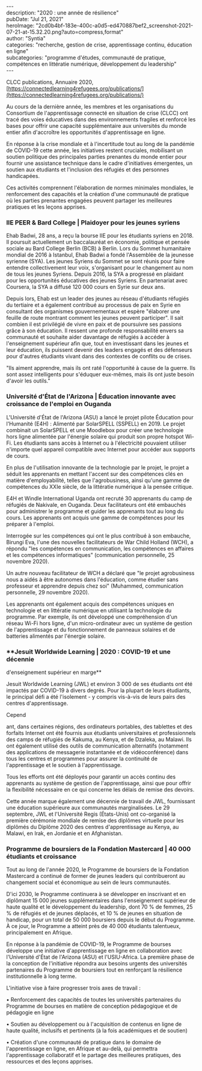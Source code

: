 \---  
description: "2020 : une année de résilience"   
pubDate: "Jul 21, 2021"   
heroImage: "2cd0b4bf-183e-400c-a0d5-ed470887bef2_screenshot-2021-07-21-at-15.32.20.png?auto=compress,format"   
author: "Syntia"   
categories: "recherche, gestion de crise, apprentissage continu, éducation en ligne"   
subcategories: "programme d'études, communauté de pratique, compétences en littératie numérique, développement du leadership"   
\---  

CLCC publications, Annuaire 2020, [https://connectedlearning4refugees.org/publications/](https://connectedlearning4refugees.org/publications/)

Au cours de la dernière année, les membres et les organisations du Consortium de l'apprentissage connecté en situation de crise (CLCC) ont tracé des voies éducatives dans des environnements fragiles et renforcé les bases pour offrir une capacité supplémentaire aux universités du monde entier afin d'accroître les opportunités d'apprentissage en ligne.

En réponse à la crise mondiale et à l'incertitude tout au long de la pandémie de COVID-19 cette année, les initiatives restent cruciales, mobilisant un soutien politique des principales parties prenantes du monde entier pour fournir une assistance technique dans le cadre d'initiatives émergentes, un soutien aux étudiants et l'inclusion des réfugiés et des personnes handicapées.

Ces activités comprennent l'élaboration de normes minimales mondiales, le renforcement des capacités et la création d'une communauté de pratique où les parties prenantes engagées peuvent partager les meilleures pratiques et les leçons apprises.

### **IIE PEER & Bard College | Plaidoyer pour les jeunes syriens**

Ehab Badwi, 28 ans, a reçu la bourse IIE pour les étudiants syriens en 2018. Il poursuit actuellement un baccalauréat en économie, politique et pensée sociale au Bard College Berlin (BCB) à Berlin. Lors du Sommet humanitaire mondial de 2016 à Istanbul, Ehab Badwi a fondé l'Assemblée de la jeunesse syrienne (SYA). Les jeunes Syriens du Sommet se sont réunis pour faire entendre collectivement leur voix, s'organisant pour le changement au nom de tous les jeunes Syriens. Depuis 2016, la SYA a progressé en plaidant pour les opportunités éducatives des jeunes Syriens. En partenariat avec Coursera, la SYA a diffusé 120 000 cours en Syrie sur deux ans.

Depuis lors, Ehab est un leader des jeunes au réseau d'étudiants réfugiés du tertiaire et a également contribué au processus de paix en Syrie en consultant des organismes gouvernementaux et espère "élaborer une feuille de route montrant comment les jeunes peuvent participer". Il sait combien il est privilégié de vivre en paix et de poursuivre ses passions grâce à son éducation. Il ressent une profonde responsabilité envers sa communauté et souhaite aider davantage de réfugiés à accéder à l'enseignement supérieur afin que, tout en investissant dans les jeunes et leur éducation, ils puissent devenir des leaders engagés et des défenseurs pour d'autres étudiants vivant dans des contextes de conflits ou de crises.

"Ils aiment apprendre, mais ils ont raté l'opportunité à cause de la guerre. Ils sont assez intelligents pour s'éduquer eux-mêmes, mais ils ont juste besoin d'avoir les outils."

### **Université d'État de l'Arizona | Éducation innovante avec croissance de l'emploi en Ouganda**

L'Université d'État de l'Arizona (ASU) a lancé le projet pilote Éducation pour l'Humanité (E4H) : Alimenté par SolarSPELL (SSPELL) en 2019. Le projet combinait un SolarSPELL et une Moodlebox pour créer une technologie hors ligne alimentée par l'énergie solaire qui produit son propre hotspot Wi-Fi. Les étudiants sans accès à Internet ou à l'électricité pouvaient utiliser n'importe quel appareil compatible avec Internet pour accéder aux supports de cours.

En plus de l'utilisation innovante de la technologie par le projet, le projet a séduit les apprenants en mettant l'accent sur des compétences clés en matière d'employabilité, telles que l'agrobusiness, ainsi qu'une gamme de compétences du XXIe siècle, de la littératie numérique à la pensée critique.

E4H et Windle International Uganda ont recruté 30 apprenants du camp de réfugiés de Nakivale, en Ouganda. Deux facilitateurs ont été embauchés pour administrer le programme et guider les apprenants tout au long du cours. Les apprenants ont acquis une gamme de compétences pour les préparer à l'emploi.

Interrogée sur les compétences qui ont le plus contribué à son embauche, Birungi Eva, l'une des nouvelles facilitateurs de War Child Holland (WCH), a répondu "les compétences en communication, les compétences en affaires et les compétences informatiques" (communication personnelle, 25 novembre 2020).

Un autre nouveau facilitateur de WCH a déclaré que "le projet agrobusiness nous a aidés à être autonomes dans l'éducation, comme étudier sans professeur et apprendre depuis chez soi" (Muhammed, communication personnelle, 29 novembre 2020).

Les apprenants ont également acquis des compétences uniques en technologie et en littératie numérique en utilisant la technologie du programme. Par exemple, ils ont développé une compréhension d'un réseau Wi-Fi hors ligne, d'un micro-ordinateur avec un système de gestion de l'apprentissage et du fonctionnement de panneaux solaires et de batteries alimentés par l'énergie solaire.

### **Jesuit Worldwide Learning | 2020 : COVID-19 et une décennie  
d'enseignement supérieur en marge**

Jesuit Worldwide Learning (JWL) et environ 3 000 de ses étudiants ont été impactés par COVID-19 à divers degrés. Pour la plupart de leurs étudiants, le principal défi a été l'isolement - y compris vis-à-vis de leurs pairs des centres d'apprentissage.

Cepend

ant, dans certaines régions, des ordinateurs portables, des tablettes et des forfaits Internet ont été fournis aux étudiants universitaires et professionnels des camps de réfugiés de Kakuma, au Kenya, et de Dzaleka, au Malawi. Ils ont également utilisé des outils de communication alternatifs (notamment des applications de messagerie instantanée et de vidéoconférence) dans tous les centres et programmes pour assurer la continuité de l'apprentissage et le soutien à l'apprentissage.

Tous les efforts ont été déployés pour garantir un accès continu des apprenants au système de gestion de l'apprentissage, ainsi que pour offrir la flexibilité nécessaire en ce qui concerne les délais de remise des devoirs.

Cette année marque également une décennie de travail de JWL, fournissant une éducation supérieure aux communautés marginalisées. Le 29 septembre, JWL et l'Université Regis (États-Unis) ont co-organisé la première cérémonie mondiale de remise des diplômes virtuelle pour les diplômés du Diplôme 2020 des centres d'apprentissage au Kenya, au Malawi, en Irak, en Jordanie et en Afghanistan.

### **Programme de boursiers de la Fondation Mastercard | 40 000 étudiants et croissance**

Tout au long de l'année 2020, le Programme de boursiers de la Fondation Mastercard a continué de former de jeunes leaders qui contribueront au changement social et économique au sein de leurs communautés.

D'ici 2030, le Programme continuera à se développer en inscrivant et en diplômant 15 000 jeunes supplémentaires dans l'enseignement supérieur de haute qualité et le développement du leadership, dont 70 % de femmes, 25 % de réfugiés et de jeunes déplacés, et 10 % de jeunes en situation de handicap, pour un total de 50 000 boursiers depuis le début du Programme. À ce jour, le Programme a atteint près de 40 000 étudiants talentueux, principalement en Afrique.

En réponse à la pandémie de COVID-19, le Programme de bourses développe une initiative d'apprentissage en ligne en collaboration avec l'Université d'État de l'Arizona (ASU) et l'USIU-Africa. La première phase de la conception de l'initiative répondra aux besoins urgents des universités partenaires du Programme de boursiers tout en renforçant la résilience institutionnelle à long terme.

L'initiative vise à faire progresser trois axes de travail :

• Renforcement des capacités de toutes les universités partenaires du Programme de bourses en matière de conception pédagogique et de pédagogie en ligne

• Soutien au développement ou à l'acquisition de contenus en ligne de haute qualité, inclusifs et pertinents (à la fois académiques et de soutien)

• Création d'une communauté de pratique dans le domaine de l'apprentissage en ligne, en Afrique et au-delà, qui permettra l'apprentissage collaboratif et le partage des meilleures pratiques, des ressources et des leçons apprises.
